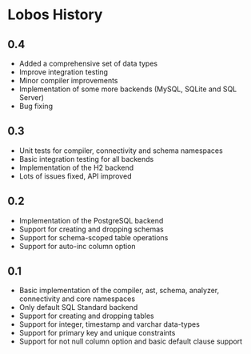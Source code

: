 # Lobos History

## 0.4

 * Added a comprehensive set of data types
 * Improve integration testing
 * Minor compiler improvements
 * Implementation of some more backends (MySQL, SQLite and SQL Server)
 * Bug fixing

## 0.3

 * Unit tests for compiler, connectivity and schema namespaces
 * Basic integration testing for all backends
 * Implementation of the H2 backend
 * Lots of issues fixed, API improved

## 0.2

 * Implementation of the PostgreSQL backend
 * Support for creating and dropping schemas
 * Support for schema-scoped table operations
 * Support for auto-inc column option

## 0.1

 * Basic implementation of the compiler, ast, schema, analyzer,
   connectivity and core namespaces
 * Only default SQL Standard backend
 * Support for creating and dropping tables
 * Support for integer, timestamp and varchar data-types
 * Support for primary key and unique constraints
 * Support for not null column option and basic default clause support
